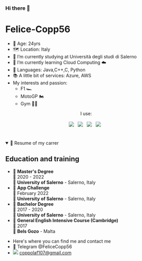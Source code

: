 ### Hi there 👋

<h1>Felice-Copp56</h1>


- 📆 Age: 24yrs
- 🗺 Location: Italy
- 🔭 I’m currently studying at Università degli studi di Salerno
- 🌱 I’m currently learning Cloud Computing ☁️
- 📝 Languages: Java,C++,C, Python
- 📚 A little bit of services: Azure, AWS
- My interests and passion:
    * F1 🏎
    * MotoGP 🏍
    * Gym 🏋️‍♀️
<p align='center'>
   I use:<br/><br/>
  <img src="https://img.shields.io/badge/Flutter-02569B?style=for-the-badge&logo=flutter&logoColor=white" />&nbsp;&nbsp;
  <img src="https://img.shields.io/badge/HTML5-E34F26?style=for-the-badge&logo=html5&logoColor=white" />&nbsp;&nbsp;
  <img src="https://img.shields.io/badge/CSS3-1572B6?style=for-the-badge&logo=css3&logoColor=white" />&nbsp;&nbsp;
  <img src="https://img.shields.io/badge/Wordpress-21759B?style=for-the-badge&logo=wordpress&logoColor=white" />&nbsp;&nbsp;
</p>

<h1></h1>

<details open>
  <summary>📃 Resume of my carrer </summary>

## Education and training

- 📖 **Master's Degree**\
  📆 2020 - 2022\
  📍 **University of Salerno** - Salerno, Italy
- 📖 **App Challenge**\
  📆 February 2022\
  📍 **University of Salerno** - Salerno, Italy
- 📖 **Bachelor Degree**\
  📆 2017 - 2020\
  📍 **University of Salerno** - Salerno, Italy
 - 📖 **General English Intensive Course (Cambridge)**\
  📆 2017 \
  📍 **Bels Gozo** - Malta

</details>

- Here's where you can find me and contact me
- 📨 Telegram @FeliceCopp56
- <img src="https://img.shields.io/badge/Gmail-D14836?style=for-the-badge&logo=gmail&logoColor=white" />  <a href='mailto:copplaf107@gmail.com'>coppolaf107@gmail.com</a>


